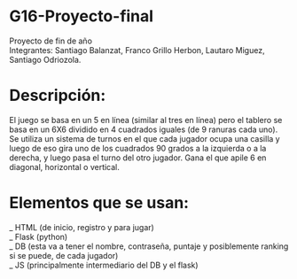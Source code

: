 # G16-Proyecto-final
Proyecto de fin de año <br>
Integrantes: Santiago Balanzat, Franco Grillo Herbon, Lautaro Miguez, Santiago Odriozola.

# Descripción: <br>

El juego se basa en un 5 en línea (similar al tres en línea) pero el tablero se basa en un 6X6 dividido en 4 cuadrados iguales (de 9 ranuras cada uno). Se utiliza un sistema de turnos en el que cada jugador ocupa una casilla y luego de eso gira uno de los cuadrados 90 grados a la izquierda o a la derecha, y luego pasa el turno del otro jugador. Gana el que apile 6 en diagonal, horizontal o vertical.

# Elementos que se usan:<br>

_ HTML (de inicio, registro y para jugar)<br>
_ Flask (python)<br>
_ DB (esta va a tener el nombre, contraseña, puntaje y posiblemente ranking si se puede, de cada jugador)<br>
_ JS (principalmente intermediario del DB y el flask)<br>


